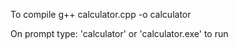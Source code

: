 To compile
g++ calculator.cpp -o calculator



On prompt type:
'calculator' or 'calculator.exe' to run